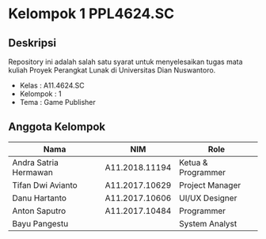 # Kelompok 1 PPL4624.SC

## Deskripsi
Repository ini adalah salah satu syarat untuk menyelesaikan tugas mata kuliah Proyek Perangkat Lunak di Universitas Dian Nuswantoro.
* Kelas : A11.4624.SC
* Kelompok : 1
* Tema : Game Publisher

## Anggota Kelompok
| Nama                  | NIM               | Role | 
| --------------------- |:-----------------:|------------------|
| Andra Satria Hermawan |  A11.2018.11194   | Ketua & Programmer|
| Tifan Dwi Avianto     | A11.2017.10629    | Project Manager   |
| Danu Hartanto         | A11.2017.10606    | UI/UX Designer    |
| Anton Saputro         | A11.2017.10484    | Programmer        |
| Bayu Pangestu         |                   | System Analyst    |

